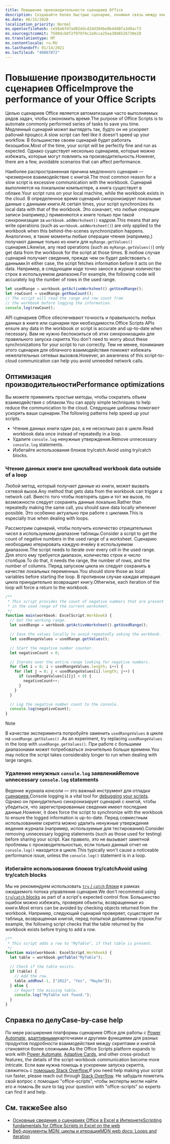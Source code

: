 ```yaml
---
title: Повышение производительности сценариев Office
description: Создавайте более быстрые сценарии, понимая связь между книгой Excel и сценарием.
ms.date: 06/15/2020
localization_priority: Normal
ms.openlocfilehash: ce50a6fd7ad02ddcd2dd304be8b4dd8fa3d0acf3
ms.sourcegitcommit: 7580dcb8f2f97974c2a9cce25ea30d6526730e28
ms.translationtype: MT
ms.contentlocale: ru-RU
ms.lasthandoff: 01/14/2021
ms.locfileid: "49867872"
---
```

# <a name="improve-the-performance-of-your-office-scripts"></a><span data-ttu-id="c2d23-103">Повышение производительности сценариев Office</span><span class="sxs-lookup"><span data-stu-id="c2d23-103">Improve the performance of your Office Scripts</span></span>

<span data-ttu-id="c2d23-104">Целью сценариев Office является автоматизация часто выполняемых рядов задач, чтобы сэкономить время.</span><span class="sxs-lookup"><span data-stu-id="c2d23-104">The purpose of Office Scripts is to automate commonly performed series of tasks to save you time.</span></span> <span data-ttu-id="c2d23-105">Медленный сценарий может выглядеть так, будто он не ускоряет рабочий процесс.</span><span class="sxs-lookup"><span data-stu-id="c2d23-105">A slow script can feel like it doesn't speed up your workflow.</span></span> <span data-ttu-id="c2d23-106">В большинстве своем сценарий будет работать безошибок.</span><span class="sxs-lookup"><span data-stu-id="c2d23-106">Most of the time, your script will be perfectly fine and run as expected.</span></span> <span data-ttu-id="c2d23-107">Однако существует несколько сценариев, которые можно избежать, которые могут повлиять на производительность.</span><span class="sxs-lookup"><span data-stu-id="c2d23-107">However, there are a few, avoidable scenarios that can affect performance.</span></span>

<span data-ttu-id="c2d23-108">Наиболее распространенная причина медленного сценария — чрезмерное взаимодействие с книгой.</span><span class="sxs-lookup"><span data-stu-id="c2d23-108">The most common reason for a slow script is excessive communication with the workbook.</span></span> <span data-ttu-id="c2d23-109">Сценарий выполняется на локальном компьютере, а книга существует в облаке.</span><span class="sxs-lookup"><span data-stu-id="c2d23-109">Your script runs on your local machine, while the workbook exists in the cloud.</span></span> <span data-ttu-id="c2d23-110">В определенное время сценарий синхронизирует локальные данные с данными книги.</span><span class="sxs-lookup"><span data-stu-id="c2d23-110">At certain times, your script synchronizes its local data with that of the workbook.</span></span> <span data-ttu-id="c2d23-111">Это означает, что любые операции записи (например,) применяются к книге только при такой синхронизации за `workbook.addWorksheet()` кадром.</span><span class="sxs-lookup"><span data-stu-id="c2d23-111">This means that any write operations (such as `workbook.addWorksheet()`) are only applied to the workbook when this behind-the-scenes synchronization happens.</span></span> <span data-ttu-id="c2d23-112">Аналогично, в такие моменты любые операции чтения (например,) получают данные только из книги для `myRange.getValues()` сценария.</span><span class="sxs-lookup"><span data-stu-id="c2d23-112">Likewise, any read operations (such as `myRange.getValues()`) only get data from the workbook for the script at those times.</span></span> <span data-ttu-id="c2d23-113">В любом случае сценарий получает сведения, прежде чем он будет действовать с данными.</span><span class="sxs-lookup"><span data-stu-id="c2d23-113">In either case, the script fetches information before it acts on the data.</span></span> <span data-ttu-id="c2d23-114">Например, в следующем коде точно занося в журнал количество строк в используемом диапазоне.</span><span class="sxs-lookup"><span data-stu-id="c2d23-114">For example, the following code will accurately log the number of rows in the used range.</span></span>

```TypeScript
let usedRange = workbook.getActiveWorksheet().getUsedRange();
let rowCount = usedRange.getRowCount();
// The script will read the range and row count from
// the workbook before logging the information.
console.log(rowCount);
```

<span data-ttu-id="c2d23-115">API сценариев Office обеспечивают точность и правильность любых данных в книге или сценарии при необходимости.</span><span class="sxs-lookup"><span data-stu-id="c2d23-115">Office Scripts APIs ensure any data in the workbook or script is accurate and up-to-date when necessary.</span></span> <span data-ttu-id="c2d23-116">Вам не нужно беспокоиться об этих синхронизациях для правильного запуска скрипта.</span><span class="sxs-lookup"><span data-stu-id="c2d23-116">You don't need to worry about these synchronizations for your script to run correctly.</span></span> <span data-ttu-id="c2d23-117">Тем не менее, понимание этого сценария для облачного взаимодействия поможет избежать нежелательных сетевых вызовов.</span><span class="sxs-lookup"><span data-stu-id="c2d23-117">However, an awareness of this script-to-cloud communication can help you avoid unneeded network calls.</span></span>

## <a name="performance-optimizations"></a><span data-ttu-id="c2d23-118">Оптимизация производительности</span><span class="sxs-lookup"><span data-stu-id="c2d23-118">Performance optimizations</span></span>

<span data-ttu-id="c2d23-119">Вы можете применять простые методы, чтобы сократить объем взаимодействия с облаком.</span><span class="sxs-lookup"><span data-stu-id="c2d23-119">You can apply simple techniques to help reduce the communication to the cloud.</span></span> <span data-ttu-id="c2d23-120">Следующие шаблоны помогают ускорить ваши сценарии.</span><span class="sxs-lookup"><span data-stu-id="c2d23-120">The following patterns help speed up your scripts.</span></span>

- <span data-ttu-id="c2d23-121">Чтение данных книги один раз, а не несколько раз в цикле.</span><span class="sxs-lookup"><span data-stu-id="c2d23-121">Read workbook data once instead of repeatedly in a loop.</span></span>
- <span data-ttu-id="c2d23-122">Удалите `console.log` ненужные утверждения.</span><span class="sxs-lookup"><span data-stu-id="c2d23-122">Remove unnecessary `console.log` statements.</span></span>
- <span data-ttu-id="c2d23-123">Избегайте использования блоков try/catch.</span><span class="sxs-lookup"><span data-stu-id="c2d23-123">Avoid using try/catch blocks.</span></span>

### <a name="read-workbook-data-outside-of-a-loop"></a><span data-ttu-id="c2d23-124">Чтение данных книги вне цикла</span><span class="sxs-lookup"><span data-stu-id="c2d23-124">Read workbook data outside of a loop</span></span>

<span data-ttu-id="c2d23-125">Любой метод, который получает данные из книги, может вызвать сетевой вызов.</span><span class="sxs-lookup"><span data-stu-id="c2d23-125">Any method that gets data from the workbook can trigger a network call.</span></span> <span data-ttu-id="c2d23-126">Вместо того чтобы повторять один и тот же вызов, по возможности следует сохранять данные локально.</span><span class="sxs-lookup"><span data-stu-id="c2d23-126">Rather than repeatedly making the same call, you should save data locally whenever possible.</span></span> <span data-ttu-id="c2d23-127">Это особенно актуально при работе с циклами.</span><span class="sxs-lookup"><span data-stu-id="c2d23-127">This is especially true when dealing with loops.</span></span>

<span data-ttu-id="c2d23-128">Рассмотрим сценарий, чтобы получить количество отрицательных чисел в используемом диапазоне таблицы.</span><span class="sxs-lookup"><span data-stu-id="c2d23-128">Consider a script to get the count of negative numbers in the used range of a worksheet.</span></span> <span data-ttu-id="c2d23-129">Сценарию необходимо итерировать каждую ячейку в используемом диапазоне.</span><span class="sxs-lookup"><span data-stu-id="c2d23-129">The script needs to iterate over every cell in the used range.</span></span> <span data-ttu-id="c2d23-130">Для этого ему требуется диапазон, количество строк и число столбцов.</span><span class="sxs-lookup"><span data-stu-id="c2d23-130">To do that, it needs the range, the number of rows, and the number of columns.</span></span> <span data-ttu-id="c2d23-131">Перед запуском цикла их следует сохранить в качестве локальных переменных.</span><span class="sxs-lookup"><span data-stu-id="c2d23-131">You should store those as local variables before starting the loop.</span></span> <span data-ttu-id="c2d23-132">В противном случае каждая итерация цикла принудительно возвращает книгу.</span><span class="sxs-lookup"><span data-stu-id="c2d23-132">Otherwise, each iteration of the loop will force a return to the workbook.</span></span>

```TypeScript
/**
 * This script provides the count of negative numbers that are present
 * in the used range of the current worksheet.
 */
function main(workbook: ExcelScript.Workbook) {
  // Get the working range.
  let usedRange = workbook.getActiveWorksheet().getUsedRange();

  // Save the values locally to avoid repeatedly asking the workbook.
  let usedRangeValues = usedRange.getValues();

  // Start the negative number counter.
  let negativeCount = 0;

  // Iterate over the entire range looking for negative numbers.
  for (let i = 0; i < usedRangeValues.length; i++) {
    for (let j = 0; j < usedRangeValues[i].length; j++) {
      if (usedRangeValues[i][j] < 0) {
        negativeCount++;
      }
    }
  }

  // Log the negative number count to the console.
  console.log(negativeCount);
}
```

> [!NOTE]
> <span data-ttu-id="c2d23-133">В качестве эксперимента попробуйте заменить `usedRangeValues` в цикле на `usedRange.getValues()` .</span><span class="sxs-lookup"><span data-stu-id="c2d23-133">As an experiment, try replacing `usedRangeValues` in the loop with `usedRange.getValues()`.</span></span> <span data-ttu-id="c2d23-134">При работе с большими диапазонами может потребоваться значительно больше времени.</span><span class="sxs-lookup"><span data-stu-id="c2d23-134">You may notice the script takes considerably longer to run when dealing with large ranges.</span></span>

### <a name="remove-unnecessary-consolelog-statements"></a><span data-ttu-id="c2d23-135">Удаление ненужных `console.log` заявлений</span><span class="sxs-lookup"><span data-stu-id="c2d23-135">Remove unnecessary `console.log` statements</span></span>

<span data-ttu-id="c2d23-136">Ведение журнала консоли — это важный инструмент для отладки [сценариев.](../testing/troubleshooting.md)</span><span class="sxs-lookup"><span data-stu-id="c2d23-136">Console logging is a vital tool for [debugging your scripts](../testing/troubleshooting.md).</span></span> <span data-ttu-id="c2d23-137">Однако он принудительно синхронизирует сценарий с книгой, чтобы убедиться, что зарегистрированные сведения имеют последние данные.</span><span class="sxs-lookup"><span data-stu-id="c2d23-137">However, it does force the script to synchronize with the workbook to ensure the logged information is up-to-date.</span></span> <span data-ttu-id="c2d23-138">Перед совместным использованием скрипта можно удалить ненужные утверждения ведения журнала (например, используемые для тестирования).</span><span class="sxs-lookup"><span data-stu-id="c2d23-138">Consider removing unnecessary logging statements (such as those used for testing) before sharing your script.</span></span> <span data-ttu-id="c2d23-139">Как правило, это не вызывает заметной проблемы с производительностью, если только данный отчет не `console.log()` находится в цикле.</span><span class="sxs-lookup"><span data-stu-id="c2d23-139">This typically won't cause a noticeable performance issue, unless the `console.log()` statement is in a loop.</span></span>

### <a name="avoid-using-trycatch-blocks"></a><span data-ttu-id="c2d23-140">Избегайте использования блоков try/catch</span><span class="sxs-lookup"><span data-stu-id="c2d23-140">Avoid using try/catch blocks</span></span>

<span data-ttu-id="c2d23-141">Мы не рекомендуем использовать [ `try` / `catch` блоки](https://developer.mozilla.org/docs/Web/JavaScript/Reference/Statements/try...catch) в рамках ожидаемого потока управления сценария.</span><span class="sxs-lookup"><span data-stu-id="c2d23-141">We don't recommend using [`try`/`catch` blocks](https://developer.mozilla.org/docs/Web/JavaScript/Reference/Statements/try...catch) as part of a script's expected control flow.</span></span> <span data-ttu-id="c2d23-142">Большинство ошибок можно избежать, проверяя объекты, возвращенные из книги.</span><span class="sxs-lookup"><span data-stu-id="c2d23-142">Most errors can be avoided by checking objects returned from the workbook.</span></span> <span data-ttu-id="c2d23-143">Например, следующий сценарий проверяет, существует ли таблица, возвращенная книгой, перед попыткой добавления строки.</span><span class="sxs-lookup"><span data-stu-id="c2d23-143">For example, the following script checks that the table returned by the workbook exists before trying to add a row.</span></span>

```TypeScript
/**
 * This script adds a row to "MyTable", if that table is present.
 */
function main(workbook: ExcelScript.Workbook) {
  let table = workbook.getTable("MyTable");

  // Check if the table exists.
  if (table) {
    // Add the row.
    table.addRow(-1, ["2012", "Yes", "Maybe"]);
  } else {
    // Report the missing table.
    console.log("MyTable not found.");
  }
}
```

## <a name="case-by-case-help"></a><span data-ttu-id="c2d23-144">Справка по делу</span><span class="sxs-lookup"><span data-stu-id="c2d23-144">Case-by-case help</span></span>

<span data-ttu-id="c2d23-145">По мере расширения платформы сценариев Office для работы с [Power Automate,](https://flow.microsoft.com/) [адаптивными](/adaptive-cards)карточками и другими функциями для разных продуктов подробности взаимодействия между скриптами и книгой становятся более сложными.</span><span class="sxs-lookup"><span data-stu-id="c2d23-145">As the Office Scripts platform expands to work with [Power Automate](https://flow.microsoft.com/), [Adaptive Cards](/adaptive-cards), and other cross-product features, the details of the script-workbook communication become more intricate.</span></span> <span data-ttu-id="c2d23-146">Если вам нужна помощь в ускорении запуска скрипта, свяжитесь с [помощью Stack Overflow.](https://stackoverflow.com/questions/tagged/office-scripts)</span><span class="sxs-lookup"><span data-stu-id="c2d23-146">If you need help making your script run faster, please reach out through [Stack Overflow](https://stackoverflow.com/questions/tagged/office-scripts).</span></span> <span data-ttu-id="c2d23-147">Не забудьте пометить свой вопрос с помощью "office-scripts", чтобы эксперты могли найти его и помочь.</span><span class="sxs-lookup"><span data-stu-id="c2d23-147">Be sure to tag your question with "office-scripts" so experts can find it and help.</span></span>

## <a name="see-also"></a><span data-ttu-id="c2d23-148">См. также</span><span class="sxs-lookup"><span data-stu-id="c2d23-148">See also</span></span>

- [<span data-ttu-id="c2d23-149">Основные сведения о сценариях Office в Excel в Интернете</span><span class="sxs-lookup"><span data-stu-id="c2d23-149">Scripting fundamentals for Office Scripts in Excel on the web</span></span>](scripting-fundamentals.md)
- [<span data-ttu-id="c2d23-150">Веб-документы MDN: циклы и итерация</span><span class="sxs-lookup"><span data-stu-id="c2d23-150">MDN web docs: Loops and iteration</span></span>](https://developer.mozilla.org/docs/Web/JavaScript/Guide/Loops_and_iteration)